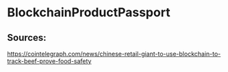 # BlockchainProductPassport

## Sources:
https://cointelegraph.com/news/chinese-retail-giant-to-use-blockchain-to-track-beef-prove-food-safety </b>




